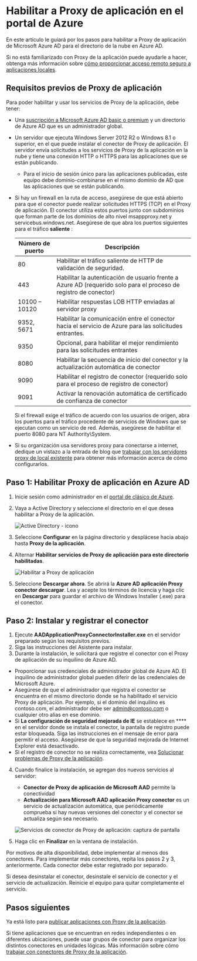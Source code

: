 <properties
    pageTitle="Habilitar Proxy de la aplicación de Azure AD | Microsoft Azure"
    description="Activar Proxy de aplicación en el portal de clásico Azure e instalar los conectores para el servidor proxy inverso."
    services="active-directory"
    documentationCenter=""
    authors="kgremban"
    manager="femila"
    editor=""/>

<tags
    ms.service="active-directory"
    ms.workload="identity"
    ms.tgt_pltfrm="na"
    ms.devlang="na"
    ms.topic="get-started-article"
    ms.date="07/19/2016"
    ms.author="kgremban"/>

# <a name="enable-application-proxy-in-the-azure-portal"></a>Habilitar a Proxy de aplicación en el portal de Azure

En este artículo le guiará por los pasos para habilitar a Proxy de aplicación de Microsoft Azure AD para el directorio de la nube en Azure AD.

Si no está familiarizado con Proxy de la aplicación puede ayudarle a hacer, obtenga más información sobre [cómo proporcionar acceso remoto seguro a aplicaciones locales](active-directory-application-proxy-get-started.md).

## <a name="application-proxy-prerequisites"></a>Requisitos previos de Proxy de aplicación
Para poder habilitar y usar los servicios de Proxy de la aplicación, debe tener:

- Una [suscripción a Microsoft Azure AD basic o premium](active-directory-editions.md) y un directorio de Azure AD que es un administrador global.
- Un servidor que ejecuta Windows Server 2012 R2 o Windows 8.1 o superior, en el que puede instalar el conector de Proxy de aplicación. El servidor envía solicitudes a los servicios de Proxy de la aplicación en la nube y tiene una conexión HTTP o HTTPS para las aplicaciones que se están publicando.

    - Para el inicio de sesión único para las aplicaciones publicadas, este equipo debe dominio-combinarse en el mismo dominio de AD que las aplicaciones que se están publicando.

- Si hay un firewall en la ruta de acceso, asegúrese de que está abierto para que el conector puede realizar solicitudes HTTPS (TCP) en el Proxy de aplicación. El conector utiliza estos puertos junto con subdominios que forman parte de los dominios de alto nivel msappproxy.net y servicebus.windows.net. Asegúrese de que abra los puertos siguientes para el tráfico **saliente** :

  	| Número de puerto | Descripción |
  	| --- | --- |
  	| 80 | Habilitar el tráfico saliente de HTTP de validación de seguridad. |
  	| 443 | Habilitar la autenticación de usuario frente a Azure AD (requerido solo para el proceso de registro de conector) |
  	| 10100 – 10120 | Habilitar respuestas LOB HTTP enviadas al servidor proxy |
  	| 9352, 5671 | Habilitar la comunicación entre el conector hacia el servicio de Azure para las solicitudes entrantes. |
  	| 9350 | Opcional, para habilitar el mejor rendimiento para las solicitudes entrantes |
  	| 8080 | Habilitar la secuencia de inicio del conector y la actualización automática de conector |
  	| 9090 | Habilitar el registro de conector (requerido solo para el proceso de registro de conector) |
  	| 9091 | Activar la renovación automática de certificado de confianza de conector |

    Si el firewall exige el tráfico de acuerdo con los usuarios de origen, abra los puertos para el tráfico procedente de servicios de Windows que se ejecutan como un servicio de red. Además, asegúrese de habilitar el puerto 8080 para NT Authority\System.

- Si su organización usa servidores proxy para conectarse a internet, dedique un vistazo a la entrada de blog que [trabajar con los servidores proxy de local existente](https://blogs.technet.microsoft.com/applicationproxyblog/2016/03/07/working-with-existing-on-prem-proxy-servers-configuration-considerations-for-your-connectors/) para obtener más información acerca de cómo configurarlos.

## <a name="step-1-enable-application-proxy-in-azure-ad"></a>Paso 1: Habilitar Proxy de aplicación en Azure AD
1. Inicie sesión como administrador en el [portal de clásico de Azure](https://manage.windowsazure.com/).
2. Vaya a Active Directory y seleccione el directorio en el que desea habilitar a Proxy de la aplicación.

    ![Active Directory - icono](./media/active-directory-application-proxy-enable/ad_icon.png)

3. Seleccione **Configurar** en la página directorio y desplácese hacia abajo hasta **Proxy de la aplicación**.
4. Alternar **Habilitar servicios de Proxy de aplicación para este directorio** **habilitadas**.

    ![Habilitar a Proxy de aplicación](./media/active-directory-application-proxy-enable/app_proxy_enable.png)

5. Seleccione **Descargar ahora**. Se abrirá la **Azure AD aplicación Proxy conector descargar**. Lea y acepte los términos de licencia y haga clic en **Descargar** para guardar el archivo de Windows Installer (.exe) para el conector.

## <a name="step-2-install-and-register-the-connector"></a>Paso 2: Instalar y registrar el conector
1. Ejecute **AADApplicationProxyConnectorInstaller.exe** en el servidor preparado según los requisitos previos.
2. Siga las instrucciones del Asistente para instalar.
3. Durante la instalación, le solicitará que registre el conector con el Proxy de aplicación de su inquilino de Azure AD.

  - Proporcionar sus credenciales de administrador global de Azure AD. El inquilino de administrador global pueden diferir de las credenciales de Microsoft Azure.
  - Asegúrese de que el administrador que registra el conector se encuentra en el mismo directorio donde se ha habilitado el servicio Proxy de aplicación. Por ejemplo, si el dominio del inquilino es contoso.com, el administrador debe ser admin@contoso.com o cualquier otro alias en ese dominio.
  - Si **La configuración de seguridad mejorada de IE** se establece en **** en el servidor donde se instala el conector, la pantalla de registro puede estar bloqueada. Siga las instrucciones en el mensaje de error para permitir el acceso. Asegúrese de que la seguridad mejorada de Internet Explorer está desactivado.
  - Si el registro de conector no se realiza correctamente, vea [Solucionar problemas de Proxy de la aplicación](active-directory-application-proxy-troubleshoot.md).  

4. Cuando finalice la instalación, se agregan dos nuevos servicios al servidor:

    - **Conector de Proxy de aplicación de Microsoft AAD** permite la conectividad
    - **Actualización para Microsoft AAD aplicación Proxy conector** es un servicio de actualización automática, que periódicamente comprueba si hay nuevas versiones del conector y el conector se actualiza según sea necesario.

    ![Servicios de conector de Proxy de aplicación: captura de pantalla](./media/active-directory-application-proxy-enable/app_proxy_services.png)

5. Haga clic en **Finalizar** en la ventana de instalación.

Por motivos de alta disponibilidad, debe implementar al menos dos conectores. Para implementar más conectores, repita los pasos 2 y 3, anteriormente. Cada conector debe estar registrado por separado.

Si desea desinstalar el conector, desinstale el servicio de conector y el servicio de actualización. Reinicie el equipo para quitar completamente el servicio.


## <a name="next-steps"></a>Pasos siguientes

Ya está listo para [publicar aplicaciones con Proxy de la aplicación](active-directory-application-proxy-publish.md).

Si tiene aplicaciones que se encuentran en redes independientes o en diferentes ubicaciones, puede usar grupos de conector para organizar los distintos conectores en unidades lógicas. Más información sobre cómo [trabajar con conectores de Proxy de la aplicación](active-directory-application-proxy-connectors.md).
